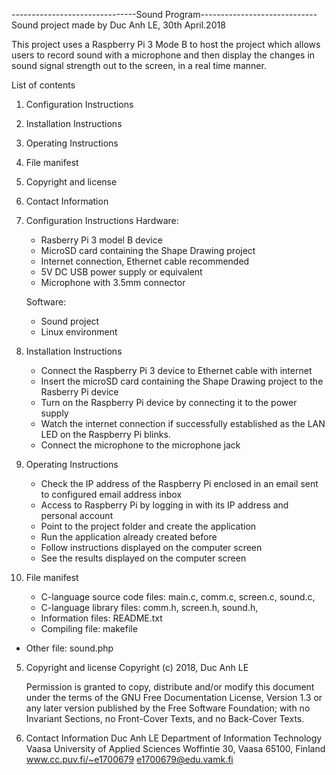 -------------------------------Sound Program-----------------------------
Sound project made by Duc Anh LE, 30th April.2018

This project uses a Raspberry Pi 3 Mode B to host the project
which allows users to record sound with a microphone and then
display the changes in sound signal strength out to the screen,
in a real time manner.



List of contents

1. Configuration Instructions
2. Installation Instructions
3. Operating Instructions
4. File manifest
5. Copyright and license
6. Contact Information



1. Configuration Instructions
	Hardware:
	- Rasberry Pi 3 model B device
	- MicroSD card containing the Shape Drawing project
	- Internet connection, Ethernet cable recommended
	- 5V DC USB power supply or equivalent
	- Microphone with 3.5mm connector

	Software:
	- Sound project
	- Linux environment



2. Installation Instructions
	- Connect the Raspberry Pi 3 device to Ethernet cable with internet
	- Insert the microSD card containing the Shape Drawing project to the
	Rasberry Pi device
	- Turn on the Raspberry Pi device by connecting it to the power supply
	- Watch the internet connection if successfully established
	as the LAN LED on the Raspberry Pi blinks.
	- Connect the microphone to the microphone jack



3. Operating Instructions
	- Check the IP address of the Raspberry Pi enclosed in an email
	sent to configured email address inbox
	- Access to Raspberry Pi by logging in with its IP address
	and personal account
	- Point to the project folder and create the application
	- Run the application already created before
	- Follow instructions displayed on the computer screen
	- See the results displayed on the computer screen



4. File manifest
	- C-language source code files: main.c, comm.c, screen.c, sound.c,
	- C-language library files: comm.h, screen.h, sound.h,
	- Information files: README.txt
	- Compiling file: makefile
  - Other file: sound.php



5. Copyright and license
	Copyright (c) 2018, Duc Anh LE
	
	Permission is granted to copy, distribute and/or modify this document
	under the terms of the GNU Free Documentation License, Version 1.3
	or any later version published by the Free Software Foundation;
	with no Invariant Sections, no Front-Cover Texts, and no Back-Cover Texts.



6. Contact Information
	Duc Anh LE
	Department of Information Technology
	Vaasa University of Applied Sciences
	Woffintie 30, Vaasa 65100, Finland
	www.cc.puv.fi/~e1700679
	e1700679@edu.vamk.fi
